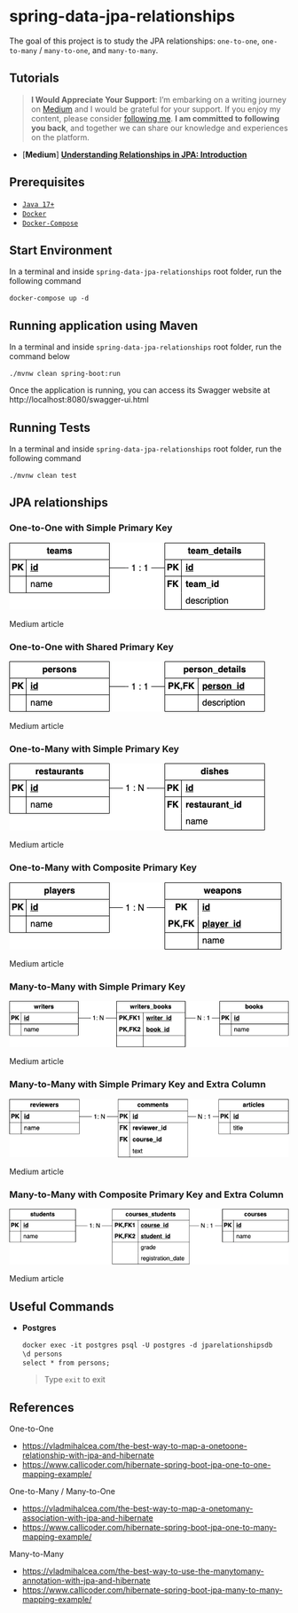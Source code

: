 # spring-data-jpa-relationships

The goal of this project is to study the JPA relationships: `one-to-one`, `one-to-many` / `many-to-one`, and `many-to-many`.

## Tutorials

> **I Would Appreciate Your Support**: I’m embarking on a writing journey on [Medium](https://medium.com/@ivangfr) and I would be grateful for your support. If you enjoy my content, please consider [following me](https://medium.com/@ivangfr). **I am committed to following you back**, and together we can share our knowledge and experiences on the platform.

- \[**Medium**\] [**Understanding Relationships in JPA: Introduction**](https://medium.com/@ivangfr/understanding-relationships-in-jpa-introduction-5416c8a7c8a9)

## Prerequisites

- [`Java 17+`](https://www.oracle.com/java/technologies/downloads/#java17)
- [`Docker`](https://www.docker.com/)
- [`Docker-Compose`](https://docs.docker.com/compose/install/)

## Start Environment

In a terminal and inside `spring-data-jpa-relationships` root folder, run the following command
```
docker-compose up -d
```

## Running application using Maven

In a terminal and inside `spring-data-jpa-relationships` root folder, run the command below
```
./mvnw clean spring-boot:run
```

Once the application is running, you can access its Swagger website at http://localhost:8080/swagger-ui.html

## Running Tests

In a terminal and inside `spring-data-jpa-relationships` root folder, run the following command
```
./mvnw clean test
```

## JPA relationships

### One-to-One with Simple Primary Key

![teams_team_details](documentation/teams_team_details.png)

Medium article

### One-to-One with Shared Primary Key

![persons_person_details](documentation/persons_person_details.png)

Medium article

### One-to-Many with Simple Primary Key

![restaurants_dishes](documentation/restaurants_dishes.png)

Medium article

### One-to-Many with Composite Primary Key

![players_weapons](documentation/players_weapons.png)

Medium article

### Many-to-Many with Simple Primary Key

![writers_books](documentation/writers_books.png)

Medium article

### Many-to-Many with Simple Primary Key and Extra Column

![reviewers_articles](documentation/reviewers_comments_articles.png)

Medium article

### Many-to-Many with Composite Primary Key and Extra Column

![students_courses](documentation/students_courses.png)

Medium article

## Useful Commands

- **Postgres**
  ```
  docker exec -it postgres psql -U postgres -d jparelationshipsdb
  \d persons
  select * from persons;
  ```
  > Type `exit` to exit

## References

One-to-One 
- https://vladmihalcea.com/the-best-way-to-map-a-onetoone-relationship-with-jpa-and-hibernate
- https://www.callicoder.com/hibernate-spring-boot-jpa-one-to-one-mapping-example/

One-to-Many / Many-to-One
- https://vladmihalcea.com/the-best-way-to-map-a-onetomany-association-with-jpa-and-hibernate
- https://www.callicoder.com/hibernate-spring-boot-jpa-one-to-many-mapping-example/

Many-to-Many
- https://vladmihalcea.com/the-best-way-to-use-the-manytomany-annotation-with-jpa-and-hibernate
- https://www.callicoder.com/hibernate-spring-boot-jpa-many-to-many-mapping-example/